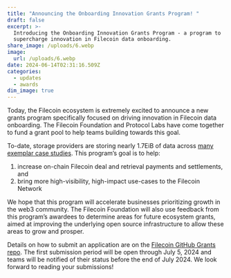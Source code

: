 ```yaml
---
title: "Announcing the Onboarding Innovation Grants Program! "
draft: false
excerpt: >-
  Introducing the Onboarding Innovation Grants Program - a program to
  supercharge innovation in Filecoin data onboarding.
share_image: /uploads/6.webp
image:
  url: /uploads/6.webp
date: 2024-06-14T02:31:16.509Z
categories:
  - updates
  - awards
dim_image: true
---
```


Today, the Filecoin ecosystem is extremely excited to announce a new grants program specifically focused on driving innovation in Filecoin data onboarding. The Filecoin Foundation and Protocol Labs have come together to fund a grant pool to help teams building towards this goal.

To-date, storage providers are storing nearly 1.7EiB of data across [many exemplar case studies](https://destor.com/en-us/filecoin-network-client-explorer). This program’s goal is to help: 

1. increase on-chain Filecoin deal and retrieval payments and settlements, and
2. bring more high-visibility, high-impact use-cases to the Filecoin Network

We hope that this program will accelerate businesses prioritizing growth in the web3 community. The Filecoin Foundation will also use feedback from this program’s awardees to determine areas for future ecosystem grants, aimed at improving the underlying open source infrastructure to allow these areas to grow and prosper.

Details on how to submit an application are on the [Filecoin GitHub Grants repo](https://github.com/filecoin-project/devgrants/blob/master/Archive/Data-Onboarding.md). The first submission period will be open through July 5, 2024 and teams will be notified of their status before the end of July 2024. We look forward to reading your submissions!
